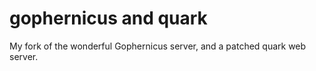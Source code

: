 # gophernicus and quark
My fork of the wonderful Gophernicus server, and a patched quark web server.
